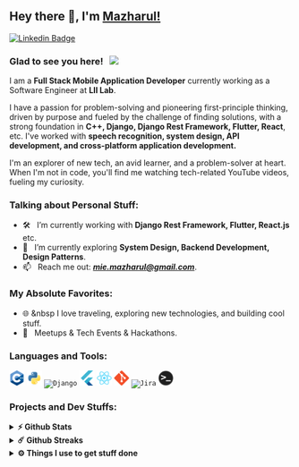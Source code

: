 ## Hey there 👋, I'm [Mazharul!](https://github.com/cloud-007/)


[![Linkedin Badge](https://img.shields.io/badge/-LinkedIn-0e76a8?style=flat-square&logo=Linkedin&logoColor=white)](https://www.linkedin.com/in/-mazharulislam-/)

### Glad to see you here! &nbsp; ![](https://komarev.com/ghpvc/?username=cloud-007)

I am a <b>Full Stack Mobile Application Developer</b> currently working as a Software Engineer at <b>LII Lab</b>.

I have a passion for problem-solving and pioneering first-principle thinking, driven by purpose and fueled by the challenge of finding solutions, with a strong foundation in <b>C++, Django, Django Rest Framework, Flutter, React</b>, etc. I've worked with <b>speech recognition, system design, API development, and cross-platform application development.</b>

I'm an explorer of new tech, an avid learner, and a problem-solver at heart. When I'm not in code, you'll find me watching tech-related YouTube videos, fueling my curiosity.

### Talking about Personal Stuff:

- 🛠 &nbsp; I’m currently working with <b>Django Rest Framework, Flutter, React.js</b> etc.
- 🚀 &nbsp; I’m currently exploring <b>System Design, Backend Development, Design Patterns</b>.
- 📫 &nbsp; Reach me out: <b><i>mie.mazharul@gmail.com</i></b>.

### My Absolute Favorites:

- 🌐 &nbsp I love traveling, exploring new technologies, and building cool stuff.
- 🍕 &nbsp; Meetups & Tech Events & Hackathons.

### Languages and Tools:

<code><img height="27" src="https://raw.githubusercontent.com/devicons/devicon/master/icons/cplusplus/cplusplus-original.svg" alt="C++"></code>
<code><img height="27" src="https://raw.githubusercontent.com/devicons/devicon/master/icons/python/python-original.svg" alt="Python"></code>
<code><img height="30" src="https://cdn.worldvectorlogo.com/logos/django-community.svg" alt="Django"></code>
<code><img height="27" src="https://raw.githubusercontent.com/devicons/devicon/master/icons/flutter/flutter-original.svg" alt="Flutter"></code>
<code><img height="27" src="https://raw.githubusercontent.com/devicons/devicon/master/icons/react/react-original.svg" alt="ReactJS"></code>
<code><img height="27" src="https://raw.githubusercontent.com/devicons/devicon/master/icons/git/git-original.svg" alt="Git"></code>
<code><img height="27" src="https://cdn.worldvectorlogo.com/logos/jira-1.svg" alt="Jira"></code>
<code><img height="27" src="https://raw.githubusercontent.com/github/explore/80688e429a7d4ef2fca1e82350fe8e3517d3494d/topics/terminal/terminal.png" alt="Terminal"></code>


### Projects and Dev Stuffs:

<details>
  <summary><b>⚡ Github Stats</b></summary>

  <br />
  <img height="180em" src="https://github-readme-stats.vercel.app/api?username=cloud-007&show_icons=true&count_private=true&theme=dark" />
  <img height="180em" src="https://github-readme-stats.vercel.app/api/top-langs/?username=cloud-007&exclude_repo=KNN-Image-Classification&show_icons=true&hide_border=false&layout=compact&langs_count=8&theme=dark"/>
</details>

<details>
  <summary><b>☄️ Github Streaks</b></summary>

  <br />
  <img height="180em" src="https://github-readme-streak-stats.herokuapp.com/?user=cloud-007&hide_border=false&theme=dark" />
</details>

<details>
  <br />
  <summary><b>⚙️ Things I use to get stuff done</b></summary>
  	<ul>
  	    <li><b>OS:</b> Ubuntu 22.04</li>
	    <li><b>Laptop: </b> Asus Vivobook s15</li>
  	    <li><b>Browser: </b> Chrome</li>
	    <li><b>Terminal: </b> Termius, Gnome</li>
	    <li><b>Code Editor:</b> Pycharm, Android Studio, Webstorm</li>
 	    <li><b>Other Tools:</b> Postman, Notion, Jira</li>
	</ul>
</details>

#
